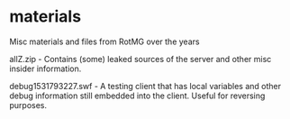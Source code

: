 # materials
Misc materials and files from RotMG over the years

allZ.zip - Contains (some) leaked sources of the server and other misc insider information.

debug1531793227.swf - A testing client that has local variables and other debug information still embedded into the client. Useful for reversing purposes.

